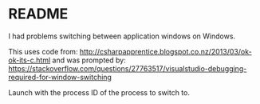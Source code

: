 # README #

I had problems switching between application windows on Windows.

This uses code from: http://csharpapprentice.blogspot.co.nz/2013/03/ok-ok-its-c.html and was prompted by: https://stackoverflow.com/questions/27763517/visualstudio-debugging-required-for-window-switching

Launch with the process ID of the process to switch to.